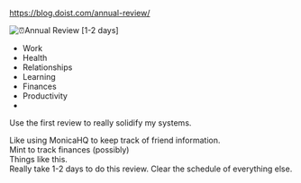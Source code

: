 https://blog.doist.com/annual-review/

![⏰]()Annual Review [1-2 days]

-   Work
-   Health
-   Relationships
-   Learning
-   Finances
-   Productivity
- 
Use the first review to really solidify my systems.

Like using MonicaHQ to keep track of friend information.  
Mint to track finances (possibly)  
Things like this.  
Really take 1-2 days to do this review. Clear the schedule of everything else.